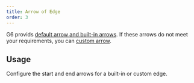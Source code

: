 ```yaml
---
title: Arrow of Edge
order: 3
---
```


G6 provids [default arrow and built-in arrows](/en/docs/manual/middle/elements/edges/arrow). If these arrows do not meet your requirements, you can [custom arrow](/en/docs/manual/advanced/custom-edge).

## Usage

Configure the start and end arrows for a built-in or custom edge.
